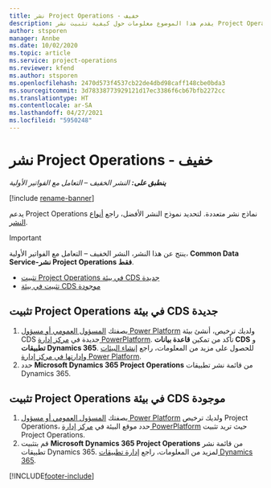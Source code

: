 ```yaml
---
title: نشر Project Operations - خفيف
description: يقدم هذا الموضوع معلومات حول كيفية تثبيت نشر Project Operations Lite – التعامل مع الفواتير الأولية‬.
author: stsporen
manager: Annbe
ms.date: 10/02/2020
ms.topic: article
ms.service: project-operations
ms.reviewer: kfend
ms.author: stsporen
ms.openlocfilehash: 2470d573f4537cb22de4dbd98caff148cbe0bda3
ms.sourcegitcommit: 3d78338773929121d17ec3386f6cb67bfb2272cc
ms.translationtype: HT
ms.contentlocale: ar-SA
ms.lasthandoff: 04/27/2021
ms.locfileid: "5950248"
---
```

# <a name="deploy-project-operations---lite"></a>نشر Project Operations - خفيف

_**ينطبق على:** النشر الخفيف – التعامل مع الفواتير الأولية_

[!include [rename-banner](~/includes/cc-data-platform-banner.md)]

يدعم Project Operations نماذج نشر متعددة. لتحديد نموذج النشر الأفضل، راجع [أنواع النشر](determine-deployment-type.md).


> [!IMPORTANT]
> ينتج عن هذا النشر، النشر الخفيف – التعامل مع الفواتير الأولية، **Common Data Service-نشر Project Operations فقط**.

- [تثبيت Project Operations في بيئة CDS جديدة](#new)
- [تثبيت في بيئة CDS موجودة](#existing)



## <a name="install-project-operations-to-a-new-cds-environment"></a><a name="new"></a>تثبيت Project Operations في بيئة CDS جديدة

1. بصفتك [المسؤول العمومي أو مسؤول Power Platform](/power-platform/admin/global-service-administrators-can-administer-without-license) ولديك ترخيص، أنشئ بيئة CDS جديدة في [مركز إدارة PowerPlatform](https://admin.powerplatform.com). تأكد من تمكين **قاعدة بيانات CDS** و **تطبيقات Dynamics 365**. للحصول على مزيد من المعلومات، راجع [إنشاء البيئات وإدارتها في مركز إدارة Power Platform](/power-platform/admin/create-environment#create-an-environment-in-the-power-platform-admin-center).
2. حدد **Microsoft Dynamics 365 Project Operations** من قائمة نشر تطبيقات Dynamics 365.


## <a name="install-project-operations-to-an-existing-cds-environment"></a><a name="existing"></a>تثبيت Project Operations في بيئة CDS موجودة

1. بصفتك [المسؤول العمومي أو مسؤول Power Platform](/power-platform/admin/global-service-administrators-can-administer-without-license) ولديك ترخيص Project Operations، حدد موقع البيئة في [مركز إدارة PowerPlatform](https://admin.powerplatform.com) حيث تريد تثبيت Project Operations.
2. قم بتثبيت **Microsoft Dynamics 365 Project Operations** من قائمة نشر تطبيقات Dynamics 365. لمزيد من المعلومات، راجع [إدارة تطبيقات Dynamics 365](/power-platform/admin/manage-apps).




[!INCLUDE[footer-include](../includes/footer-banner.md)]